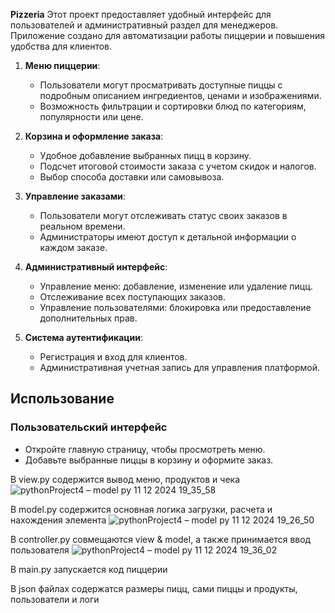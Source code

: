 **Pizzeria** Этот проект предоставляет удобный интерфейс для пользователей и административный раздел для менеджеров. Приложение создано для автоматизации работы пиццерии и повышения удобства для клиентов.
1. **Меню пиццерии**:
   - Пользователи могут просматривать доступные пиццы с подробным описанием ингредиентов, ценами и изображениями.
   - Возможность фильтрации и сортировки блюд по категориям, популярности или цене.
2. **Корзина и оформление заказа**:
   - Удобное добавление выбранных пицц в корзину.
   - Подсчет итоговой стоимости заказа с учетом скидок и налогов.
   - Выбор способа доставки или самовывоза.
3. **Управление заказами**:
   - Пользователи могут отслеживать статус своих заказов в реальном времени.
   - Администраторы имеют доступ к детальной информации о каждом заказе.
4. **Административный интерфейс**:
   - Управление меню: добавление, изменение или удаление пицц.
   - Отслеживание всех поступающих заказов.
   - Управление пользователями: блокировка или предоставление дополнительных прав.

5. **Система аутентификации**:
   - Регистрация и вход для клиентов.
   - Административная учетная запись для управления платформой.
## Использование

### Пользовательский интерфейс

- Откройте главную страницу, чтобы просмотреть меню.
- Добавьте выбранные пиццы в корзину и оформите заказ.
  
В view.py содержится вывод меню, продуктов и чека
![pythonProject4 – model py 11 12 2024 19_35_58](https://github.com/user-attachments/assets/9a73ac6f-ed43-4066-b494-0b9fd82a7697)

В model.py содержится основная логика загрузки, расчета и нахождения элемента
![pythonProject4 – model py 11 12 2024 19_26_50](https://github.com/user-attachments/assets/83ea19b2-e03e-497b-af81-0b39391ba9ae)


В controller.py совмещаются view & model, а также принимается ввод пользователя
![pythonProject4 – model py 11 12 2024 19_36_02](https://github.com/user-attachments/assets/537f77b0-1b1f-43f9-ac63-0d0b1ddae15b)

В main.py запускается код пиццерии

В json файлах содержатся размеры пицц, сами пиццы и продукты, пользователи и логи
